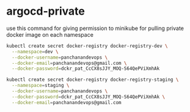 # argocd-private

use this command for giving permission to minikube for pulling private docker image on each namespace 
```bash
kubectl create secret docker-registry docker-registry-dev \
  --namespace=dev \
  --docker-username=panchanandevops \
  --docker-email=panchanandevops@gmail.com \
  --docker-password=dckr_pat_CcCX8sJJY_MOQ-S64QePViXmhAk

```

```bash
kubectl create secret docker-registry docker-registry-staging \
  --namespace=staging \
  --docker-username=panchanandevops \
  --docker-password=dckr_pat_CcCX8sJJY_MOQ-S64QePViXmhAk \
  --docker-email=panchanandevops@gmail.com

```
